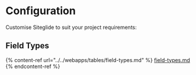 # Configuration

Customise Siteglide to suit your project requirements:

## Field Types

{% content-ref url="../../webapps/tables/field-types.md" %}
[field-types.md](../../webapps/tables/field-types.md)
{% endcontent-ref %}
